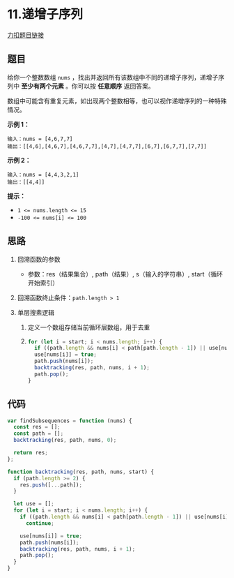 # 11.递增子序列

[力扣题目链接](https://leetcode.cn/problems/non-decreasing-subsequences/)

## 题目

给你一个整数数组 `nums` ，找出并返回所有该数组中不同的递增子序列，递增子序列中 **至少有两个元素** 。你可以按 **任意顺序** 返回答案。

数组中可能含有重复元素，如出现两个整数相等，也可以视作递增序列的一种特殊情况。

 

**示例 1：**

```
输入：nums = [4,6,7,7]
输出：[[4,6],[4,6,7],[4,6,7,7],[4,7],[4,7,7],[6,7],[6,7,7],[7,7]]
```

**示例 2：**

```
输入：nums = [4,4,3,2,1]
输出：[[4,4]]
```

 

**提示：**

- `1 <= nums.length <= 15`
- `-100 <= nums[i] <= 100`

## 思路

1. 回溯函数的参数

   - 参数：res（结果集合）, path（结果）, s（输入的字符串）, start（循环开始索引）

2. 回溯函数终止条件：`path.length > 1`

3. 单层搜素逻辑

   1. 定义一个数组存储当前循环层数组，用于去重

   2. ~~~js
      for (let i = start; i < nums.length; i++) {
        if ((path.length && nums[i] < path[path.length - 1]) || use[nums[i]]) continue;
        use[nums[i]] = true;
        path.push(nums[i]);
        backtracking(res, path, nums, i + 1);
        path.pop();
      }
      ~~~

## 代码

~~~js
var findSubsequences = function (nums) {
  const res = [];
  const path = [];
  backtracking(res, path, nums, 0);

  return res;
};

function backtracking(res, path, nums, start) {
  if (path.length >= 2) {
    res.push([...path]);
  }

  let use = [];
  for (let i = start; i < nums.length; i++) {
    if ((path.length && nums[i] < path[path.length - 1]) || use[nums[i]])
      continue;

    use[nums[i]] = true;
    path.push(nums[i]);
    backtracking(res, path, nums, i + 1);
    path.pop();
  }
}
~~~

